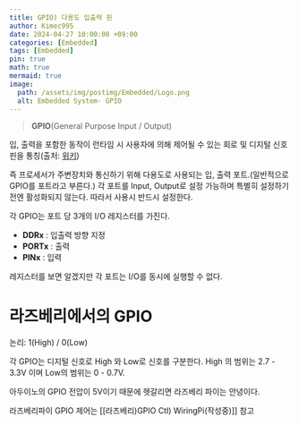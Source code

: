```yaml
---
title: GPIO) 다용도 입출력 핀
author: Kimec995
date: 2024-04-27 10:00:00 +09:00
categories: [Embedded]
tags: [Embedded]
pin: true
math: true
mermaid: true
image: 
  path: /assets/img/postimg/Embedded/Logo.png
  alt: Embedded System- GPIO
---
```


> **GPIO**(General Purpose Input / Output)

입, 출력을 포함한 동작이 런타임 시 사용자에 의해 제어될 수 있는 회로 및 디지털 신호 핀을 통칭(출처: [위키](https://ko.wikipedia.org/wiki/GPIO))

즉 프로세서가 주변장치와 통신하기 위해 다용도로 사용되는 입, 출력 포트.(일반적으로 GPIO를 포트라고 부른다.)
각 포트를 Input, Output로 설정 가능하며 특별히 설정하기 전엔 활성화되지 않는다. 따라서 사용시 반드시 설정한다.

각 GPIO는 포트 당 3개의 I/O 레지스터를 가진다.

- **DDRx** : 입출력 방향 지정
- **PORTx** : 출력
- **PINx** : 입력

레지스터를 보면 알겠지만 각 포트는 I/O를 동시에 실행할 수 없다.

# 라즈베리에서의 GPIO
논리: 1(High) / 0(Low)

각 GPIO는 디지털 신호로 High 와 Low로 신호를 구분한다.
High 의 범위는 2.7 - 3.3V 이며 Low의 범위는 0 - 0.7V.

아두이노의 GPIO 전압이 5V이기 때문에 헷갈리면 라즈베리 파이는 안녕이다.

라즈베리파이 GPIO 제어는 [[라즈베리)GPIO Ctl) WiringPi(작성중)]] 참고